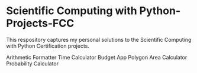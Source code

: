 # Scientific Computing with Python-Projects-FCC

This respository captures my personal solutions to the Scientific Computing with Python Certification projects.

Arithmetic Formatter
Time Calculator
Budget App
Polygon Area Calculator
Probability Calculator
